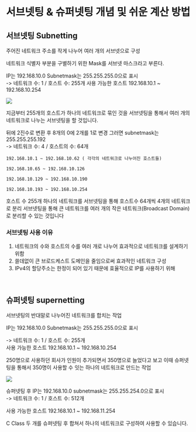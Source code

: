 # 서브넷팅 & 슈퍼넷팅 개념 및 쉬운 계산 방법

## 서브넷팅 Subnetting 

주어진 네트워크 주소를 작게 나누어 여러 개의 서브넷으로 구성

네트워크 식별자 부분을 구별하기 위한 Mask를 서브넷 마스크라고 부른다.

IP는 192.168.10.0 Subnetmask는 255.255.255.0으로 표시  
-> 네트워크 수: 1 / 호스트 수: 255개 사용 가능한 호스트 192.168.10.1 ~ 192.168.10.254

![](https://img1.daumcdn.net/thumb/R1280x0/?scode=mtistory2&fname=https%3A%2F%2Fblog.kakaocdn.net%2Fdn%2FHoG6X%2Fbtq0n9bA9no%2F9BKdpjovjSNVs96eWMOsck%2Fimg.jpg)

지금부터 255개의 호스트가 하나의 네트워크로 묶인 것을 서브넷팅을 통해서 여러 개의 네트워크로 나누는 서브넷팅을 할 것입니다.

뒤에 2진수로 변환 후 8개의 0에 2개를 1로 변경 그러면 subnetmask는 255.255.255.192  
-> 네트워크 수: 4 / 호스트의 수: 64개

```
192.168.10.1 ~ 192.168.10.62 ( 각각의 네트워크로 나누어진 호스트들)

192.168.10.65 ~ 192.168.10.126

192.168.10.129 ~ 192.168.10.190

192.168.10.193 ~ 192.168.10.254
```

호스트 수 255개 하나의 네트워크를 서브넷팅을 통해 호스트수 64개씩 4개의 네트워크로 분리 서브넷팅을 통해 큰 네트워크를 여러 개의 작은 네트워크(Broadcast Domain)로 분리할 수 있는 것입니다

### 서브넷팅 사용 이유
1. 네트워크의 수와 호스트의 수를 여러 개로 나누어 효과적으로 네트워크를 설계하기 위함
2. 쓸데없이 큰 브로드케스트 도메인을 줄임으로써 효과적인 네트워크 구성
3. IPv4의 할당주소는 한정이 되어 있기 때문에 효율적으로 IP를 사용하기 위해

<br>

## 슈퍼넷팅 supernetting

서브넷팅의 반대말로 나누어진 네트워크를 합치는 작업

IP는 192.168.10.0 Subnetmask는 255.255.255.0으로 표시

-> 네트워크 수: 1 / 호스트 수: 255개  
사용 가능한 호스트 192.168.10.1 ~ 192.168.10.254

250명으로 사용하던 회사가 인원이 추가되면서 350명으로 늘었다고 보고 이때 슈퍼넷팅을 통해서 350명이 사용할 수 잇는 하나의 네트워크로 만드는 작업

![](https://img1.daumcdn.net/thumb/R1280x0/?scode=mtistory2&fname=https%3A%2F%2Fblog.kakaocdn.net%2Fdn%2FCuk9B%2Fbtq0jM9z89P%2FrDLqNYvKGeLamMdB76puU0%2Fimg.jpg)

슈퍼넷팅 후 IP는 192.168.10.0 subnetmask는 255.255.254.0으로 표시  
-> 네트워크 수: 1 / 호스트 수: 512개  
  
사용 가능한 호스트 192.168.10.1 ~ 192.168.11.254

C Class 두 개를 슈퍼넷팅 후 합쳐서 하나의 네트워크로 구성하여 사용할 수 있습니다.